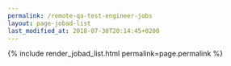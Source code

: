 ```yaml
---
permalink: /remote-qa-test-engineer-jobs
layout: page-jobad-list
last_modified_at: 2018-07-30T20:14:45+0200
---
```

{% include render_jobad_list.html permalink=page.permalink %}

